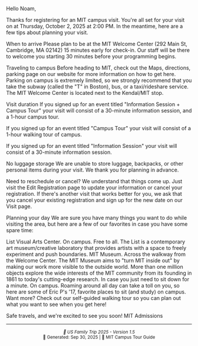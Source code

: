 Hello Noam,

Thanks for registering for an MIT campus visit. You're all set for your visit on at Thursday, October 2, 2025 at 2:00 PM. In the meantime, here are a few tips about planning your visit.

When to arrive
Please plan to be at the MIT Welcome Center (292 Main St, Cambridge, MA 02142) 15 minutes early for check-in. Our staff will be there to welcome you starting 30 minutes before your programming begins.

Traveling to campus
Before heading to MIT, check out the Maps, directions, parking page on our website for more information on how to get here. Parking on campus is extremely limited, so we strongly recommend that you take the subway (called the "T" in Boston), bus, or a taxi/rideshare service. The MIT Welcome Center is located next to the Kendal/MIT stop.

Visit duration
If you signed up for an event titled "Information Session + Campus Tour" your visit will consist of a 30-minute information session, and a 1-hour campus tour.

If you signed up for an event titled "Campus Tour" your visit will consist of a 1-hour walking tour of campus.

If you signed up for an event titled "Information Session" your visit will consist of a 30-minute information session.

No luggage storage
We are unable to store luggage, backpacks, or other personal items during your visit. We thank you for planning in advance.

Need to reschedule or cancel?
We understand that things come up. Just visit the Edit Registration page to update your information or cancel your registration. If there's another visit that works better for you, we ask that you cancel your existing registration and sign up for the new date on our Visit page. 

Planning your day
We are sure you have many things you want to do while visiting the area, but here are a few of our favorites in case you have some spare time:

List Visual Arts Center. On campus. Free to all. The List is a contemporary art museum/creative laboratory that provides artists with a space to freely experiment and push boundaries.
MIT Museum. Across the walkway from the Welcome Center. The MIT Museum aims to "turn MIT inside out" by making our work more visible to the outside world. More than one million objects explore the wide interests of the MIT community from its founding in 1861 to today's cutting-edge research.
In case you just need to sit down for a minute. On campus. Roaming around all day can take a toll on you, so here are some of Eric P's '17, favorite places to sit (and study) on campus.
Want more? Check out our self-guided walking tour so you can plan out what you want to see when you get here!

Safe travels, and we're excited to see you soon!
MIT Admissions

---

<div align="center">
<small><em>🗽 US Family Trip 2025 - Version 1.5</em></small><br>
<small>📅 Generated: Sep 30, 2025 | 🎨 MIT Campus Tour Guide</small>
</div>